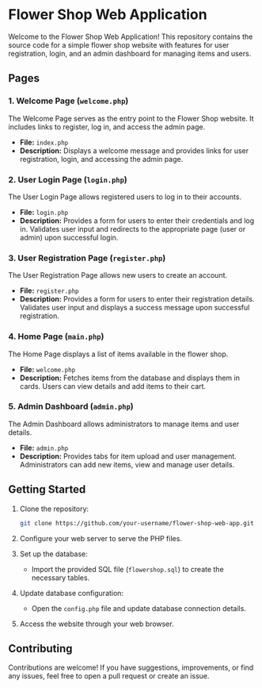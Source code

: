 # Flower Shop Web Application

Welcome to the Flower Shop Web Application! This repository contains the source code for a simple flower shop website with features for user registration, login, and an admin dashboard for managing items and users.

## Pages

### 1. Welcome Page (`welcome.php`)

The Welcome Page serves as the entry point to the Flower Shop website. It includes links to register, log in, and access the admin page.

- **File:** `index.php`
- **Description:** Displays a welcome message and provides links for user registration, login, and accessing the admin page.

### 2. User Login Page (`login.php`)

The User Login Page allows registered users to log in to their accounts.

- **File:** `login.php`
- **Description:** Provides a form for users to enter their credentials and log in. Validates user input and redirects to the appropriate page (user or admin) upon successful login.

### 3. User Registration Page (`register.php`)

The User Registration Page allows new users to create an account.

- **File:** `register.php`
- **Description:** Provides a form for users to enter their registration details. Validates user input and displays a success message upon successful registration.

### 4. Home Page (`main.php`)

The Home Page displays a list of items available in the flower shop.

- **File:** `welcome.php`
- **Description:** Fetches items from the database and displays them in cards. Users can view details and add items to their cart.

### 5. Admin Dashboard (`admin.php`)

The Admin Dashboard allows administrators to manage items and user details.

- **File:** `admin.php`
- **Description:** Provides tabs for item upload and user management. Administrators can add new items, view and manage user details.

## Getting Started

1. Clone the repository:

    ```bash
    git clone https://github.com/your-username/flower-shop-web-app.git
    ```

2. Configure your web server to serve the PHP files.

3. Set up the database:
    - Import the provided SQL file (`flowershop.sql`) to create the necessary tables.

4. Update database configuration:
    - Open the `config.php` file and update database connection details.

5. Access the website through your web browser.

## Contributing

Contributions are welcome! If you have suggestions, improvements, or find any issues, feel free to open a pull request or create an issue.
